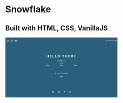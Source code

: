 # Snowflake

## Built with HTML, CSS, VanillaJS

[<img src="https://github.com/brian7989/Snowflake/blob/master/images/screenshot.png" width="70%">](https://brian7989.github.io/Snowflake/)



